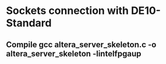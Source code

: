 # Sockets connection with DE10-Standard

## Compile gcc altera_server_skeleton.c -o altera_server_skeleton -lintelfpgaup

